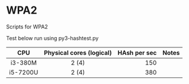 # WPA2
Scripts for WPA2



Test below run using py3-hashtest.py

| CPU       | Physical cores (logical) | HAsh per sec | Notes |
|:---:      |                     :---:|          ---:|   :---|
| i3-380M   | 2 (4)                    |          150 |       |
| i5-7200U  | 2 (4)                    |          380 |       |



